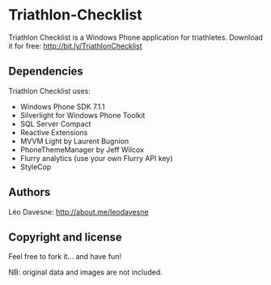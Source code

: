 Triathlon-Checklist
===================

Triathlon Checklist is a Windows Phone application for triathletes. Download it for free: http://bit.ly/TriathlonChecklist


Dependencies
----------

Triathlon Checklist uses:
- Windows Phone SDK 7.1.1
- Silverlight for Windows Phone Toolkit
- SQL Server Compact
- Reactive Extensions
- MVVM Light by Laurent Bugnion
- PhoneThemeManager by Jeff Wilcox
- Flurry analytics (use your own Flurry API key)
- StyleCop


Authors
-------

Léo Davesne: http://about.me/leodavesne


Copyright and license
---------------------

Feel free to fork it... and have fun!

NB: original data and images are not included.
